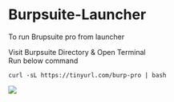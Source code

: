 # Burpsuite-Launcher
To run Brupsuite pro from launcher 

Visit Burpsuite Directory & Open Terminal  
Run below command

```curl -sL https://tinyurl.com/burp-pro | bash ```

![](https://raw.githubusercontent.com/raoshaab/OS-project-/master/out.gif)
